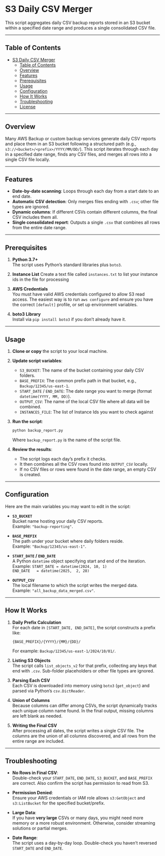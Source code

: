 # S3 Daily CSV Merger

This script aggregates daily CSV backup reports stored in an S3 bucket within a specified date range and produces a single consolidated CSV file.

---

## Table of Contents
- [S3 Daily CSV Merger](#s3-daily-csv-merger)
  - [Table of Contents](#table-of-contents)
  - [Overview](#overview)
  - [Features](#features)
  - [Prerequisites](#prerequisites)
  - [Usage](#usage)
  - [Configuration](#configuration)
  - [How It Works](#how-it-works)
  - [Troubleshooting](#troubleshooting)
  - [License](#license)

---

## Overview

Many AWS Backup or custom backup services generate daily CSV reports and place them in an S3 bucket following a structured path (e.g., `s3://<bucket>/<prefix>/YYYY/MM/DD/`). This script iterates through each day in a specified date range, finds any CSV files, and merges all rows into a single CSV file locally.

---

## Features
- **Date-by-date scanning**: Loops through each day from a start date to an end date.
- **Automatic CSV detection**: Only merges files ending with `.csv`; other file types are ignored.
- **Dynamic columns**: If different CSVs contain different columns, the final CSV includes them all.
- **Single consolidated report**: Outputs a single `.csv` that combines all rows from the entire date range.

---

## Prerequisites

1. **Python 3.7+**  
   The script uses Python’s standard libraries plus `boto3`.

2. **Instance List**
   Create a text file called `instances.txt` to list your instance ids in the file for processing

3. **AWS Credentials**  
   You must have valid AWS credentials configured to allow S3 read access. The easiest way is to run `aws configure` and ensure you have the correct `[default]` profile, or set up environment variables.

4. **boto3 Library**  
   Install via `pip install boto3` if you don’t already have it.

---

## Usage

1. **Clone or copy** the script to your local machine.
2. **Update script variables**:
   - `S3_BUCKET`: The name of the bucket containing your daily CSV folders.
   - `BASE_PREFIX`: The common prefix path in that bucket, e.g., `Backup/12345/us-east-1`.
   - `START_DATE` / `END_DATE`: The date range you want to merge (format `datetime(YYYY, MM, DD)`).
   - `OUTPUT_CSV`: The name of the local CSV file where all data will be combined.
   - `INSTANCES_FILE`: The list of Instance Ids you want to check against
3. **Run the script**:
   ```bash
   python backup_report.py
   ```
   Where `backup_report.py` is the name of the script file.

4. **Review the results**:
   - The script logs each day’s prefix it checks.
   - It then combines all the CSV rows found into `OUTPUT_CSV` locally.
   - If no CSV files or rows were found in the date range, an empty CSV is created.

---

## Configuration

Here are the main variables you may want to edit in the script:

- **`S3_BUCKET`**  
  Bucket name hosting your daily CSV reports.  
  Example: `"backup-reporting"`.

- **`BASE_PREFIX`**  
  The path under your bucket where daily folders reside.  
  Example: `"Backup/12345/us-east-1"`.

- **`START_DATE` / `END_DATE`**  
  A Python `datetime` object specifying start and end of the iteration.  
  Example: `START_DATE = datetime(2024, 10, 1)`  
           `END_DATE   = datetime(2025,  2, 28)`

- **`OUTPUT_CSV`**  
  The local filename to which the script writes the merged data.  
  Example: `"all_backup_data_merged.csv"`.

---

## How It Works

1. **Daily Prefix Calculation**  
   For each date in `[START_DATE, END_DATE]`, the script constructs a prefix like:
   ```
   {BASE_PREFIX}/{YYYY}/{MM}/{DD}/
   ```
   For example: `Backup/12345/us-east-1/2024/10/01/`.

2. **Listing S3 Objects**  
   The script calls `list_objects_v2` for that prefix, collecting any keys that end with `.csv`. Sub-folder placeholders or other file types are ignored.

3. **Parsing Each CSV**  
   Each CSV is downloaded into memory using `boto3` (`get_object`) and parsed via Python’s `csv.DictReader`.

4. **Union of Columns**  
   Because columns can differ among CSVs, the script dynamically tracks each unique column name found. In the final output, missing columns are left blank as needed.

5. **Writing the Final CSV**  
   After processing all dates, the script writes a single CSV file. The columns are the union of all columns discovered, and all rows from the entire range are included.

---

## Troubleshooting

- **No Rows in Final CSV**:  
  Double-check your `START_DATE`, `END_DATE`, `S3_BUCKET`, and `BASE_PREFIX` are correct. Also confirm the script has permission to read from S3.

- **Permission Denied**:  
  Ensure your AWS credentials or IAM role allows `s3:GetObject` and `s3:ListBucket` for the specified bucket/prefix.

- **Large Data**:  
  If you have **very large** CSVs or many days, you might need more memory or a more robust environment. Otherwise, consider streaming solutions or partial merges.

- **Date Range**:  
  The script uses a day-by-day loop. Double-check you haven’t reversed `START_DATE` and `END_DATE`.
